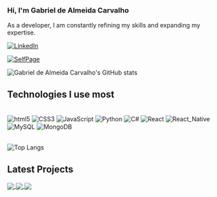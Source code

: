 ### Hi, I'm Gabriel de Almeida Carvalho

As a developer, I am constantly refining my skills and expanding my expertise.

[![LinkedIn](https://img.shields.io/badge/LinkedIn-0077B5?style=for-the-badge&logo=linkedin&logoColor=white)](https://www.linkedin.com/in/gbralmeidacarvalho/)

[![SelfPage](https://img.shields.io/website?label=gbrcarvalho.com&style=for-the-badge&url=https://.com/)]()

![Gabriel de Almeida Carvalho's GitHub stats](https://github-readme-stats.vercel.app/api?username=gabrieldealmeidacarvalho&show_icons=true&theme=dracula)

## Technologies I use most

<div style="display: inline_block"><br/>
  <img align="center" alt="html5" src="https://img.shields.io/badge/HTML5-E34F26?style=for-the-badge&logo=html5&logoColor=white" />
  <img align="center" alt="CSS3" src="https://img.shields.io/badge/CSS3-1572B6?style=for-the-badge&logo=css3&logoColor=white" />
  <img align="center" alt="JavaScript" src="https://img.shields.io/badge/JavaScript-F7DF1E?style=for-the-badge&logo=javascript&logoColor=black" />
  <img align="center" alt="Python" src="https://img.shields.io/badge/Python-3776AB?style=for-the-badge&logo=python&logoColor=white" />
  <img align="center" alt="C#" src="https://img.shields.io/badge/C%23-239120?style=for-the-badge&logo=c-sharp&logoColor=white" />
  <img align="center" alt="React" src="https://img.shields.io/badge/React-20232A?style=for-the-badge&logo=react&logoColor=61DAFB" />
  <img align="center" alt="React_Native" src="https://img.shields.io/badge/React_Native-20232A?style=for-the-badge&logo=react&logoColor=61DAFB" />
  <img align="center" alt="MySQL" src="https://img.shields.io/badge/MySQL-00000F?style=for-the-badge&logo=mysql&logoColor=white" />
  <img align="center" alt="MongoDB" src="https://img.shields.io/badge/MongoDB-4EA94B?style=for-the-badge&logo=mongodb&logoColor=white" />
</div><br/>

![Top Langs](https://github-readme-stats.vercel.app/api/top-langs/?username=gabrieldealmeidacarvalho&layout=compact)

## Latest Projects

<a href="https://github.com/GabrieldeAlmeidaCarvalho/Menu-Bits">
  <img align="center" src="https://github-readme-stats.vercel.app/api/pin/?username=gabrieldealmeidacarvalho&repo=Menu-Bits" />
</a>
<a href="https://github.com/GabrieldeAlmeidaCarvalho/BicoServico">
  <img align="center" src="https://github-readme-stats.vercel.app/api/pin/?username=gabrieldealmeidacarvalho&repo=BicoServico" />
</a>

<a href="https://github.com/GabrieldeAlmeidaCarvalho/Nutrix-Dietas-Web-DB">
  <img align="center" src="https://github-readme-stats.vercel.app/api/pin/?username=gabrieldealmeidacarvalho&repo=Nutrix-Dietas-Web-DB" />
</a>
